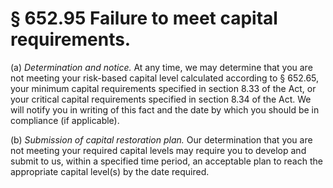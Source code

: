 # § 652.95   Failure to meet capital requirements.

(a) *Determination and notice.* At any time, we may determine that you are not meeting your risk-based capital level calculated according to § 652.65, your minimum capital requirements specified in section 8.33 of the Act, or your critical capital requirements specified in section 8.34 of the Act. We will notify you in writing of this fact and the date by which you should be in compliance (if applicable).


(b) *Submission of capital restoration plan.* Our determination that you are not meeting your required capital levels may require you to develop and submit to us, within a specified time period, an acceptable plan to reach the appropriate capital level(s) by the date required.




